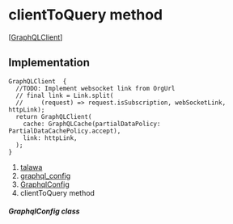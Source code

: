 
<div>

# clientToQuery method

</div>


[[GraphQLClient](https://pub.dev/documentation/graphql/5.2.0-beta.9/graphql/GraphQLClient-class.html)]




## Implementation

``` language-dart
GraphQLClient  {
  //TODO: Implement websocket link from OrgUrl
  // final link = Link.split(
  //     (request) => request.isSubscription, webSocketLink, httpLink);
  return GraphQLClient(
    cache: GraphQLCache(partialDataPolicy: PartialDataCachePolicy.accept),
    link: httpLink,
  );
}
```







1.  [talawa](../../index.html)
2.  [graphql_config](../../services_graphql_config/)
3.  [GraphqlConfig](../../services_graphql_config/GraphqlConfig-class.html)
4.  clientToQuery method

##### GraphqlConfig class








